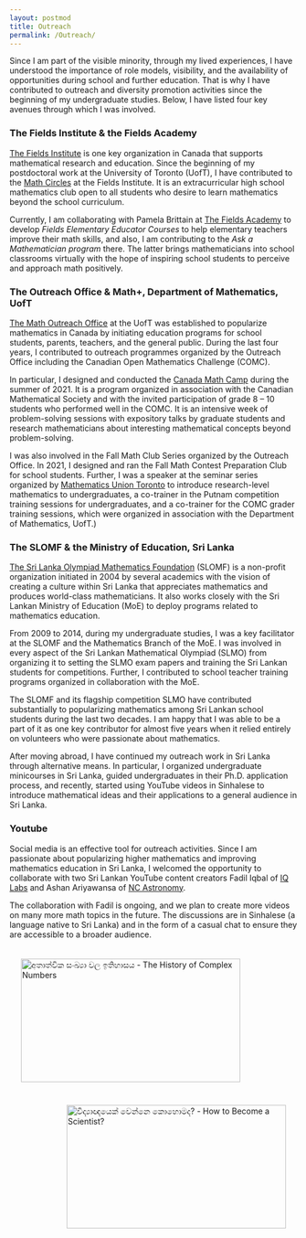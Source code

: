 ```yaml
---
layout: postmod      
title: Outreach              
permalink: /Outreach/          
---
```

Since I am part of the visible minority, through my lived experiences, I have understood the importance of role models, visibility, and the availability of opportunities during school and further education. That is why I have contributed to outreach and diversity promotion activities since the beginning of my undergraduate studies. Below, I have listed four key avenues through which I was involved. 

### The Fields Institute & the Fields Academy

[The Fields Institute](http://www.fields.utoronto.ca/) is one key organization in Canada that supports mathematical research and education. Since the beginning of my postdoctoral work at the University of Toronto (UofT), I have contributed to the [Math Circles](http://www.fields.utoronto.ca/activities/seminars/math-circles) at the Fields Institute. It is an extracurricular high school mathematics club open to all students who desire to learn mathematics beyond the school curriculum. 

Currently, I am collaborating with Pamela Brittain at [The Fields Academy](https://fieldsacademy.ca/) to develop _Fields Elementary Educator Courses_ to help elementary teachers improve their math skills, and also, I am contributing to the _Ask a Mathematician program_ there. The latter brings mathematicians into school classrooms virtually with the hope of inspiring school students to perceive and approach math positively. 

### The Outreach Office & Math+, Department of Mathematics, UofT

[The Math Outreach Office](http://mathplus.math.utoronto.ca/) at the UofT was established to popularize mathematics in Canada by initiating education programs for school students, parents, teachers, and the general public. During the last four years, I contributed to outreach programmes organized by the Outreach Office including the Canadian Open Mathematics Challenge (COMC).      

In particular, I designed and conducted the [Canada Math Camp](http://mathplus.math.utoronto.ca/home/cmc) during the summer of 2021. It is a program organized in association with the Canadian Mathematical Society and with the invited participation of grade 8 – 10 students who performed well in the COMC. It is an intensive week of problem-solving sessions with expository talks by graduate students and research mathematicians about interesting mathematical concepts beyond problem-solving. 

I was also involved in the Fall Math Club Series organized by the Outreach Office. In 2021, I designed and ran the Fall Math Contest Preparation Club for school students. Further, I was a speaker at the seminar series organized by [Mathematics Union Toronto](https://mu.math.toronto.edu/home/about-us/) to introduce research-level mathematics to undergraduates, a co-trainer in the Putnam competition training sessions for undergraduates, and a co-trainer for the COMC grader training sessions, which were organized in association with the Department of Mathematics, UofT.)     

### The SLOMF & the Ministry of Education, Sri Lanka

[The Sri Lanka Olympiad Mathematics Foundation](https://www.facebook.com/slmathsolympiad/) (SLOMF) is a non-profit organization initiated in 2004 by several academics with the vision of creating a culture within Sri Lanka that appreciates mathematics and produces world-class mathematicians. It also works closely with the Sri Lankan Ministry of Education (MoE) to deploy programs related to mathematics education.    

From 2009 to 2014, during my undergraduate studies, I was a key facilitator at the SLOMF and the Mathematics Branch of the MoE. I was involved in every aspect of the Sri Lankan Mathematical Olympiad (SLMO) from organizing it to setting the SLMO exam papers and training the Sri Lankan students for competitions. Further, I contributed to school teacher training programs organized in collaboration with the MoE. 

The SLOMF and its flagship competition SLMO have contributed substantially to popularizing mathematics among Sri Lankan school students during the last two decades. I am happy that I was able to be a part of it as one key contributor for almost five years when it relied entirely on volunteers who were passionate about mathematics. 

After moving abroad, I have continued my outreach work in Sri Lanka through alternative means. In particular, I organized undergraduate minicourses in Sri Lanka, guided undergraduates in their Ph.D. application process, and recently, started using YouTube videos in Sinhalese to introduce mathematical ideas and their applications to a general audience in Sri Lanka.  

### Youtube

Social media is an effective tool for outreach activities. Since I am passionate about popularizing higher mathematics and improving mathematics education in Sri Lanka, I welcomed the opportunity to collaborate with two Sri Lankan YouTube content creators Fadil Iqbal of [IQ Labs](https://www.youtube.com/c/IQLabs) and Ashan Ariyawansa of [NC Astronomy](https://www.youtube.com/c/NCAstronomy/). 

The collaboration with Fadil is ongoing, and we plan to create more videos on many more math topics in the future. The discussions are in Sinhalese (a language native to Sri Lanka) and in the form of a casual chat to ensure they are accessible to a broader audience. 
        
 <a href="http://www.youtube.com/watch?feature=player_embedded&v=GBrp8-JGOQw" target="_blank"><img align="left" src="https://img.youtube.com/vi/GBrp8-JGOQw/maxresdefault.jpg" title = "අතාත්වික සංඛ්‍යා වල ඉතිහාසය - The History of Complex Numbers" width="384" height="216" hspace="20" vspace="20"/></a> 
<br><br><br><br><br><br><br>
 
<a href="http://www.youtube.com/watch?feature=player_embedded&v=tCJ-_bU4BS0" target="_blank"><img align="right" src="https://img.youtube.com/vi/tCJ-_bU4BS0/maxresdefault.jpg" title = "විද්‍යාඥයෙක් වෙන්නෙ කොහොමද? - How to Become a Scientist?" width="384" height="216" hspace="20" vspace="20"/></a>  

<br><br><br><br><br><br><br>

<!---
<iframe style="display: inline-block;" width="320" height="180" src="https://www.youtube.com/embed/tCJ-_bU4BS0" frameborder="0" allowfullscreen></iframe>
[![IMAGE_ALT](https://img.youtube.com/vi/tCJ-_bU4BS0/0.jpg)](https://www.youtube.com/watch?v=tCJ-_bU4BS0)
1280 x 720 is the dimensions of maxresdefault thumbnails
![]({{ site.baseurl }}/images/kasun.jpg)
-->

